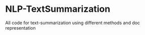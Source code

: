 # NLP-TextSummarization
All code for text-summarization using different methods and doc representation
